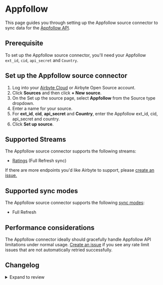 # Appfollow

This page guides you through setting up the Appfollow source connector to sync data for the [Appfollow API](https://appfollow.docs.apiary.io/#introduction/api-methods).

## Prerequisite

To set up the Appfollow source connector, you'll need your Appfollow `ext_id`, `cid`, `api_secret` and `Country`.

## Set up the Appfollow source connector

1. Log into your [Airbyte Cloud](https://platform/cloud.airbyte.com/workspaces) or Airbyte Open Source account.
2. Click **Sources** and then click **+ New source**.
3. On the Set up the source page, select **Appfollow** from the Source type dropdown.
4. Enter a name for your source.
5. For **ext_id**, **cid**, **api_secret** and **Country**, enter the Appfollow ext_id, cid, api_secret and country.
6. Click **Set up source**.

## Supported Streams

The Appfollow source connector supports the following streams:

- [Ratings](https://appfollow.docs.apiary.io/#reference/0/9.-ratings) \(Full Refresh sync\)

If there are more endpoints you'd like Airbyte to support, please [create an issue.](https://github.com/airbytehq/airbyte/issues/new/choose)

## Supported sync modes

The Appfollow source connector supports the following [sync modes](https://docs.airbyte.com/platform/cloud/core-concepts#connection-sync-modes):

- Full Refresh

## Performance considerations

The Appfollow connector ideally should gracefully handle Appfollow API limitations under normal usage. [Create an issue](https://github.com/airbytehq/airbyte/issues) if you see any rate limit issues that are not automatically retried successfully.

## Changelog

<details>
  <summary>Expand to review</summary>

| Version | Date       | Pull Request                                             | Subject                                 |
| :------ | :--------- | :------------------------------------------------------- | :-------------------------------------- |
| 1.1.16 | 2025-04-05 | [57143](https://github.com/airbytehq/airbyte/pull/57143) | Update dependencies |
| 1.1.15 | 2025-03-29 | [56601](https://github.com/airbytehq/airbyte/pull/56601) | Update dependencies |
| 1.1.14 | 2025-03-22 | [56111](https://github.com/airbytehq/airbyte/pull/56111) | Update dependencies |
| 1.1.13 | 2025-03-08 | [55414](https://github.com/airbytehq/airbyte/pull/55414) | Update dependencies |
| 1.1.12 | 2025-03-01 | [54904](https://github.com/airbytehq/airbyte/pull/54904) | Update dependencies |
| 1.1.11 | 2025-02-22 | [54215](https://github.com/airbytehq/airbyte/pull/54215) | Update dependencies |
| 1.1.10 | 2025-02-15 | [53927](https://github.com/airbytehq/airbyte/pull/53927) | Update dependencies |
| 1.1.9 | 2025-02-08 | [53404](https://github.com/airbytehq/airbyte/pull/53404) | Update dependencies |
| 1.1.8 | 2025-02-01 | [52942](https://github.com/airbytehq/airbyte/pull/52942) | Update dependencies |
| 1.1.7 | 2025-01-25 | [52217](https://github.com/airbytehq/airbyte/pull/52217) | Update dependencies |
| 1.1.6 | 2025-01-18 | [51711](https://github.com/airbytehq/airbyte/pull/51711) | Update dependencies |
| 1.1.5 | 2025-01-11 | [51290](https://github.com/airbytehq/airbyte/pull/51290) | Update dependencies |
| 1.1.4 | 2024-12-28 | [50477](https://github.com/airbytehq/airbyte/pull/50477) | Update dependencies |
| 1.1.3 | 2024-12-21 | [50186](https://github.com/airbytehq/airbyte/pull/50186) | Update dependencies |
| 1.1.2 | 2024-12-14 | [49557](https://github.com/airbytehq/airbyte/pull/49557) | Update dependencies |
| 1.1.1 | 2024-12-12 | [47742](https://github.com/airbytehq/airbyte/pull/47742) | Update dependencies |
| 1.1.0 | 2024-08-23 | [44598](https://github.com/airbytehq/airbyte/pull/44598) | Refactor connector to manifest-only format |
| 1.0.12 | 2024-08-17 | [44338](https://github.com/airbytehq/airbyte/pull/44338) | Update dependencies |
| 1.0.11 | 2024-08-12 | [43931](https://github.com/airbytehq/airbyte/pull/43931) | Update dependencies |
| 1.0.10 | 2024-08-10 | [43681](https://github.com/airbytehq/airbyte/pull/43681) | Update dependencies |
| 1.0.9 | 2024-08-03 | [43293](https://github.com/airbytehq/airbyte/pull/43293) | Update dependencies |
| 1.0.8 | 2024-07-27 | [42387](https://github.com/airbytehq/airbyte/pull/42387) | Update dependencies |
| 1.0.7 | 2024-07-13 | [41372](https://github.com/airbytehq/airbyte/pull/41372) | Update dependencies |
| 1.0.6 | 2024-07-09 | [41234](https://github.com/airbytehq/airbyte/pull/41234) | Update dependencies |
| 1.0.5 | 2024-07-06 | [40793](https://github.com/airbytehq/airbyte/pull/40793) | Update dependencies |
| 1.0.4 | 2024-06-25 | [40284](https://github.com/airbytehq/airbyte/pull/40284) | Update dependencies |
| 1.0.3 | 2024-06-22 | [40014](https://github.com/airbytehq/airbyte/pull/40014) | Update dependencies |
| 1.0.2 | 2024-06-04 | [38966](https://github.com/airbytehq/airbyte/pull/38966) | [autopull] Upgrade base image to v1.2.1 |
| 1.0.1 | 2024-05-20 | [38388](https://github.com/airbytehq/airbyte/pull/38388) | [autopull] base image + poetry + up_to_date |
| 1.0.0 | 2023-08-05 | [29128](https://github.com/airbytehq/airbyte/pull/29128) | Migrate to low-code and add new streams |
| 0.1.1 | 2022-08-11 | [14418](https://github.com/airbytehq/airbyte/pull/14418) | New Source: Appfollow |

</details>
